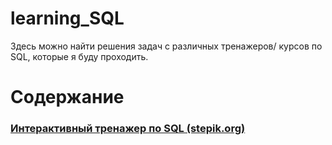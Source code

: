 # learning_SQL

Здесь можно найти решения задач с различных тренажеров/ курсов по SQL, которые я буду проходить.

# **Содержание**  

### [Интерактивный тренажер по SQL (stepik.org)](https://github.com/Aculanma/learning_SQL/tree/main/%D0%98%D0%BD%D1%82%D0%B5%D1%80%D0%B0%D0%BA%D1%82%D0%B8%D0%B2%D0%BD%D1%8B%D0%B9%20%D1%82%D1%80%D0%B5%D0%BD%D0%B0%D0%B6%D0%B5%D1%80%20%D0%BF%D0%BE%20SQL%20(stepik.org))
